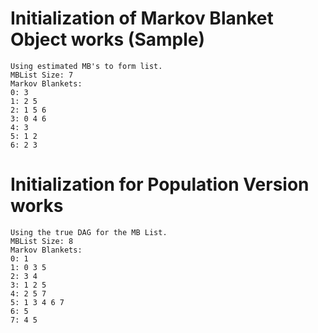 # Initialization of Markov Blanket Object works (Sample)

    Using estimated MB's to form list.
    MBList Size: 7
    Markov Blankets:
    0: 3
    1: 2 5
    2: 1 5 6
    3: 0 4 6
    4: 3
    5: 1 2
    6: 2 3

# Initialization for Population Version works

    Using the true DAG for the MB List.
    MBList Size: 8
    Markov Blankets:
    0: 1
    1: 0 3 5
    2: 3 4
    3: 1 2 5
    4: 2 5 7
    5: 1 3 4 6 7
    6: 5
    7: 4 5

